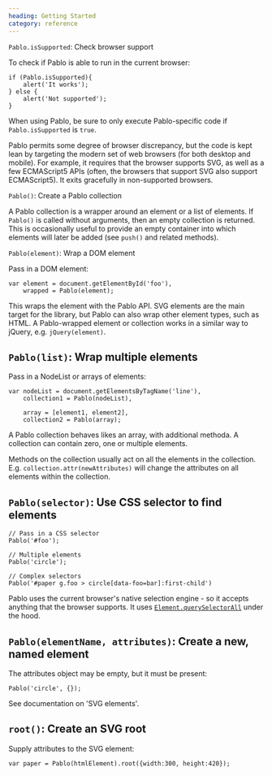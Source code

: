 ```yaml
--- 
heading: Getting Started
category: reference
---
```


   
`Pablo.isSupported`: Check browser support


To check if Pablo is able to run in the current browser:

	if (Pablo.isSupported){
        alert('It works');
    } else {
        alert('Not supported');
    }

When using Pablo, be sure to only execute Pablo-specific code if `Pablo.isSupported` is `true`.

Pablo permits some degree of browser discrepancy, but the code is kept lean by targeting the modern set of web browsers (for both desktop and mobile). For example, it requires that the browser supports SVG, as well as a few ECMAScript5 APIs (often, the browsers that support SVG also support ECMAScript5). It exits gracefully in non-supported browsers.


`Pablo()`: Create a Pablo collection


A Pablo collection is a wrapper around an element or a list of elements. If `Pablo()` is called without arguments, then an empty collection is returned. This is occasionally useful to provide an empty container into which elements will later be added (see `push()` and related methods).


`Pablo(element)`: Wrap a DOM element


Pass in a DOM element:

	var element = document.getElementById('foo'),
		wrapped = Pablo(element);

This wraps the element with the Pablo API. SVG elements are the main target for the library, but Pablo can also wrap other element types, such as HTML. A Pablo-wrapped element or collection works in a similar way to jQuery, e.g. `jQuery(element)`.


`Pablo(list)`: Wrap multiple elements
-

Pass in a NodeList or arrays of elements:

	var nodeList = document.getElementsByTagName('line'),
		collection1 = Pablo(nodeList),

		array = [element1, element2],
		collection2 = Pablo(array);

A Pablo collection behaves likes an array, with additional methoda. A collection can contain zero, one or multiple elements.

Methods on the collection usually act on all the elements in the collection. E.g. `collection.attr(newAttributes)` will change the attributes on all elements within the collection.


`Pablo(selector)`: Use CSS selector to find elements
----

	// Pass in a CSS selector
	Pablo('#foo');

	// Multiple elements
	Pablo('circle');

	// Complex selectors
	Pablo('#paper g.foo > circle[data-foo=bar]:first-child')

Pablo uses the current browser's native selection engine - so it accepts anything that the browser supports. It uses [`Element.querySelectorAll`][#qsa] under the hood.

[#qsa]: https://developer.mozilla.org/en-US/docs/DOM/Element.querySelectorAll


`Pablo(elementName, attributes)`: Create a new, named element
-

The attributes object may be empty, but it must be present:

	Pablo('circle', {});

See documentation on 'SVG elements'.


`root()`: Create an SVG root
------

Supply attributes to the SVG element:
	
	var paper = Pablo(htmlElement).root({width:300, height:420});
